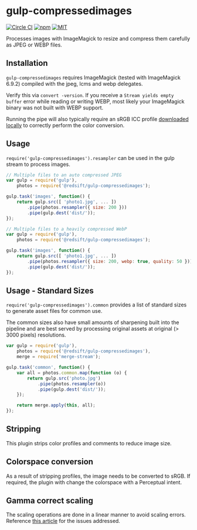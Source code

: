# gulp-compressedimages

[![Circle CI](https://img.shields.io/circleci/project/redsift/gulp-compressedimages.svg?style=flat-square)](https://circleci.com/gh/redsift/gulp-compressedimages)
[![npm](https://img.shields.io/npm/v/@redsift/gulp-compressedimages.svg?style=flat-square)](https://www.npmjs.com/package/@redsift/gulp-compressedimages)
[![MIT](https://img.shields.io/badge/license-MIT-blue.svg?style=flat-square)](https://raw.githubusercontent.com/redsift/gulp-compressedimages/master/LICENSE)

Processes images with ImageMagick to resize and compress them carefully as JPEG or WEBP files.

## Installation

`gulp-compressedimages` requires ImageMagick (tested with ImageMagick 6.9.2) compiled with the jpeg, lcms and webp delegates.

Verify this via `convert -version`. If you receive a `Stream yields empty buffer` error while reading or writing WEBP, most likely your ImageMagick binary was not built with WEBP support.

Running the pipe will also typically require an sRGB ICC profile [downloaded locally](http://www.color.org/srgbprofiles.xalter) to correctly perform the color conversion.

## Usage

`require('gulp-compressedimages').resampler` can be used in the gulp stream to process images.

```js
// Multiple files to an auto compressed JPEG
var gulp = require('gulp'),
    photos = require('@redsift/gulp-compressedimages');

gulp.task('images', function() {
    return gulp.src([ 'photo1.jpg', ... ])
        .pipe(photos.resampler({ size: 200 }))
        .pipe(gulp.dest('dist/'));
});
```

```js
// Multiple files to a heavily compressed WebP
var gulp = require('gulp'),
    photos = require('@redsift/gulp-compressedimages');

gulp.task('images', function() {
    return gulp.src([ 'photo1.jpg', ... ])
        .pipe(photos.resampler({ size: 200, webp: true, quality: 50 }))
        .pipe(gulp.dest('dist/'));
});
```

## Usage - Standard Sizes

`require('gulp-compressedimages').common` provides a list of standard sizes to generate asset files for common use.

The common sizes also have small amounts of sharpening built into the pipeline and are best served by processing original assets at original (> 3000 pixels) resolutions.

```js
var gulp = require('gulp'),
    photos = require('@redsift/gulp-compressedimages'),
    merge = require('merge-stream');

gulp.task('common', function() {
    var all = photos.common.map(function (o) {
        return gulp.src('photo.jpg')
            .pipe(photos.resampler(o))
            .pipe(gulp.dest('dist/'));
    });

    return merge.apply(this, all);
});
```

## Stripping

This plugin strips color profiles and comments to reduce image size.

## Colorspace conversion

As a result of stripping profiles, the image needs to be converted to sRGB. If required, the plugin with change the colorspace with a Perceptual intent.

## Gamma correct scaling

The scaling operations are done in a linear manner to avoid scaling errors. Reference [this article](http://www.4p8.com/eric.brasseur/gamma.html) for the issues addressed.
